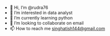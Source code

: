 - 👋 Hi, I’m @rudra76
- 👀 I’m interested in data analyst
- 🌱 I’m currently learning python
- 💞️ I’m looking to collaborate on email
- 📫 How to reach me singhatish144@gmail.com

<!---
rudra76/rudra76 is a ✨ special ✨ repository because its `README.md` (this file) appears on your GitHub profile.
You can click the Preview link to take a look at your changes.
--->
